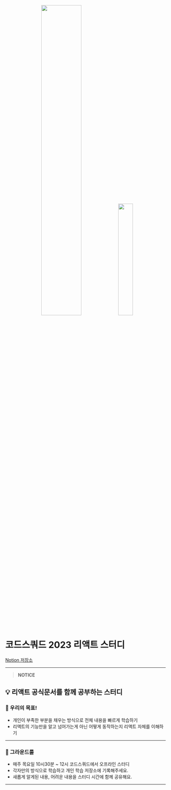 <p align="center">
<img src="https://velog.velcdn.com/images/sarang_daddy/post/fc60f10a-9fbf-46ff-a619-81775164bad6/image.png" width="50%"/><img src="https://velog.velcdn.com/images/sarang_daddy/post/ab5f6113-0f72-4e5f-b0dd-3af83d0a72ef/image.png" height="30%" width="30%"/>
</p>

# 코드스쿼드 2023 리액트 스터디

[Notion 저장소](https://stitch-dart-ccd.notion.site/2023-257cee2f527f4cf7b2caf60727993a86?pvs=4)

---

> **NOTICE**

## 💡 리액트 공식문서를 함께 공부하는 스터디

### 🎯 우리의 목표!

- 개인이 부족한 부분을 채우는 방식으로 전체 내용을 빠르게 학습하기
- 리액트의 기능만을 알고 넘어가는게 아닌 어떻게 동작하는지 리액트 자체를 이해하기

---

### 🤝 그라운드룰

- 매주 목요일 10시30분 ~ 12시 코드스쿼드에서 오프라인 스터디
- 각자만의 방식으로 학습하고 개인 학습 저장소에 기록해주세요.
- 새롭게 알게된 내용, 어려운 내용을 스터디 시간에 함께 공유해요.

---
